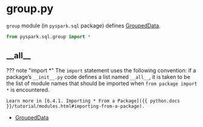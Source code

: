 # group.py

`group` module (in `pyspark.sql` package) defines [GroupedData](../../sql/GroupedData.md).

```py
from pyspark.sql.group import *
```

## \_\_all__

??? note "import *"
    The `import` statement uses the following convention: if a package’s `__init__.py` code defines a list named `__all__`, it is taken to be the list of module names that should be imported when `from package import *` is encountered.

    Learn more in [6.4.1. Importing * From a Package]({{ python.docs }}/tutorial/modules.html#importing-from-a-package).

* [GroupedData](../../sql/GroupedData.md)
